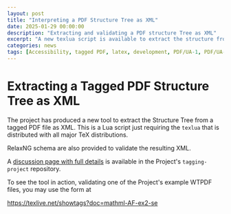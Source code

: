 ```yaml
---
layout: post
title: "Interpreting a PDF Structure Tree as XML"
date: 2025-01-29 00:00:00
description: "Extracting and validating a PDF structure Tree as XML"
excerpt: "A new texlua script is available to extract the structure from a tagged PDF file, and RelaxNG schema are provided to validate the resulting XML."
categories: news
tags: [Accessibility, tagged PDF, latex, development, PDF/UA-1, PDF/UA-2]
---
```


# Extracting a Tagged PDF Structure Tree as XML

The project has produced a new tool to extract the Structure Tree
from a tagged PDF file as XML. This is a Lua script just requiring
the `texlua` that is distributed with all major TeX distributions.

RelaxNG schema are also provided to validate the resulting XML.

A [discussion page with full details](https://github.com/latex3/tagging-project/discussions/789)
is available in the  Project's `tagging-project`  repository.

To see the tool in action, validating one of the Project's example WTPDF files, you may use
the form at

https://texlive.net/showtags?doc=mathml-AF-ex2-se

